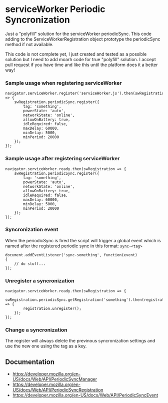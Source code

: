 # serviceWorker Periodic Syncronization
Just a "polyfill" solution for the serviceWorker periodicSync. This code adding to the ServiceWorkerRegistration object
prototype the periodicSync method if not available.

This code is not complete yet, I just created and tested as a possible solution but I need to add moarh code for true
"polyfill" solution. I accept pull request if you have time and like this until the platform does it a better way!

### Sample usage when registering serviceWorker

```
navigator.serviceWorker.register('serviceWorker.js').then(swRegistration => {
	swRegistration.periodicSync.register({
		tag: 'something',
		powerState: 'auto',
		networkState: 'online',
		allowOnBattery: true,
		idleRequired: false,
		maxDelay: 60000,
		minDelay: 5000,
		minPeriod: 20000
	});
});
```

### Sample usage after registering serviceWorker
```
navigator.serviceWorker.ready.then(swRegistration => {
	swRegistration.periodicSync.register({
		tag: 'something',
		powerState: 'auto',
		networkState: 'online',
		allowOnBattery: true,
		idleRequired: false,
		maxDelay: 60000,
		minDelay: 5000,
		minPeriod: 20000
	});
});
```

### Syncronization event
When the periodicSync is fired the script will trigger a global event which is named after the registered periodic sync
in this format: ``sync-<tag>``
```
document.addEventListener('sync-something', function(event)
{
	// do stuff...
});
```

### Unregister a syncronization
```
navigator.serviceWorker.ready.then(swRegistration => {
	swRegistration.periodicSync.getRegistration('something').then(registration => {
		registration.unregister();
	});
});
```

### Change a syncronization
The register will always delete the previnous syncronization settings and use the new one using the tag as a key.

## Documentation
* https://developer.mozilla.org/en-US/docs/Web/API/PeriodicSyncManager
* https://developer.mozilla.org/en-US/docs/Web/API/PeriodicSyncRegistration
* https://developer.mozilla.org/en-US/docs/Web/API/PeriodicSyncEvent
